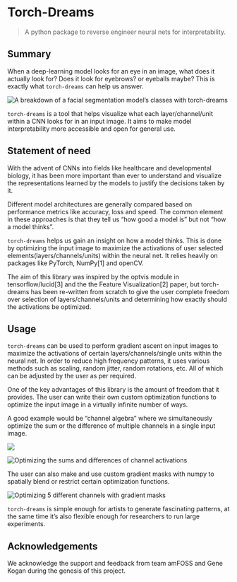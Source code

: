 # Torch-Dreams 
> A python package to reverse engineer neural nets for interpretability. 

## Summary
When a deep-learning model looks for an eye in an image, what does it actually look for? Does it look for eyebrows? or eyeballs maybe? This is exactly what `torch-dreams` can help us answer.

![ A breakdown of a facial segmentation model’s classes with `torch-dreams`](https://github.com/Mayukhdeb/torch-dreams/blob/joss-paper/images/paper/face_segmentation_breakdown_with_torch_dreams.jpg?raw=true)

`torch-dreams` is a tool that helps visualize what each layer/channel/unit within a CNN looks for in an input image. It aims to make model interpretability more accessible and open for general use. 


## Statement of need

With the advent of CNNs into fields like healthcare and developmental biology, it has been more important than ever to understand and visualize the representations learned by the models to justify the decisions taken by it. 

Different model architectures are generally compared based on performance metrics like accuracy, loss and speed. The common element in these approaches is that they tell us “how good a model is” but not “how a model thinks”. 

`torch-dreams` helps us gain an insight on how a model thinks. This is done by optimizing the input image to maximize the activations of user selected elements(layers/channels/units) within the neural net. It relies heavily on packages like PyTorch, NumPy[1] and openCV. 

The aim of this library was inspired by the optvis module in tensorflow/lucid[3] and the the Feature Visualization[2] paper, but torch-dreams has been re-written from scratch to give the user complete freedom over selection of layers/channels/units and determining how exactly should the activations be optimized. 

## Usage

`torch-dreams` can be used to perform gradient ascent on input images to maximize the activations of certain layers/channels/single units within the neural net. In order to reduce high frequency patterns, it uses various methods such as scaling, random jitter, random rotations, etc. All of which can be adjusted by the user as per required.

One of the key advantages of this library is the amount of freedom that it provides. The user can write their own custom optimization functions to optimize the input image in a virtually infinite number of ways. 

A good example would be “channel algebra” where we simultaneously optimize the sum or the difference of multiple channels in a single input image.   

![](https://github.com/Mayukhdeb/torch-dreams/blob/joss-paper/images/paper/algebra_1.jpg?raw=true)

![Optimizing the sums and differences of channel activations](https://github.com/Mayukhdeb/torch-dreams/blob/joss-paper/images/paper/algebra_2.jpg?raw=true)

The user can also make and use custom gradient masks with numpy to spatially blend or restrict certain optimization functions.

![Optimizing 5 different channels with gradient masks](https://github.com/Mayukhdeb/torch-dreams/blob/joss-paper/images/paper/grad_mask.jpg?raw=true)

`torch-dreams` is simple enough for artists to generate fascinating patterns, at the same time it’s also flexible enough for researchers to run large experiments.

## Acknowledgements

We acknowledge the support and feedback from team amFOSS and Gene Kogan during the genesis of this project. 